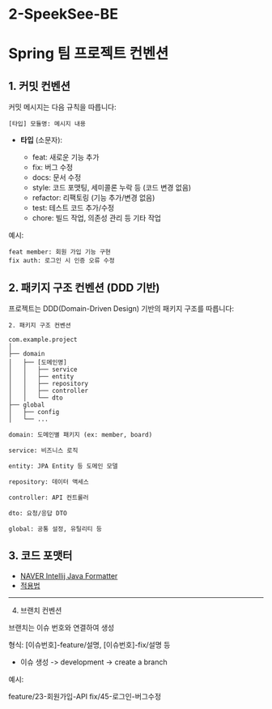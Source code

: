 # 2-SpeekSee-BE
# Spring 팀 프로젝트 컨벤션

## 1. 커밋 컨벤션

커밋 메시지는 다음 규칙을 따릅니다:

```
[타입] 모듈명: 메시지 내용
```

* **타입** (소문자):

    * feat: 새로운 기능 추가
    * fix: 버그 수정
    * docs: 문서 수정
    * style: 코드 포맷팅, 세미콜론 누락 등 (코드 변경 없음)
    * refactor: 리팩토링 (기능 추가/변경 없음)
    * test: 테스트 코드 추가/수정
    * chore: 빌드 작업, 의존성 관리 등 기타 작업

예시:

```
feat member: 회원 가입 기능 구현
fix auth: 로그인 시 인증 오류 수정
```

## 2. 패키지 구조 컨벤션 (DDD 기반)

프로젝트는 DDD(Domain-Driven Design) 기반의 패키지 구조를 따릅니다:

```
2. 패키지 구조 컨벤션

com.example.project
│
├── domain
│   ├── [도메인명]
│   │   ├── service
│   │   ├── entity
│   │   ├── repository
│   │   ├── controller
│   │   └── dto
├── global
│   ├── config
│   └── ...

domain: 도메인별 패키지 (ex: member, board)

service: 비즈니스 로직

entity: JPA Entity 등 도메인 모델

repository: 데이터 액세스

controller: API 컨트롤러

dto: 요청/응답 DTO

global: 공통 설정, 유틸리티 등

```

## 3. 코드 포맷터

- [NAVER Intellij Java Formatter](https://github.com/naver/hackday-conventions-java/blob/master/rule-config/naver-intellij-formatter.xml)
- [적용법](https://eroul-ri.tistory.com/26)

---

4. 브랜치 컨벤션

브랜치는 이슈 번호와 연결하여 생성

형식: [이슈번호]-feature/설명, [이슈번호]-fix/설명 등

- 이슈 생성 -> development -> create a branch

예시:

feature/23-회원가입-API
fix/45-로그인-버그수정